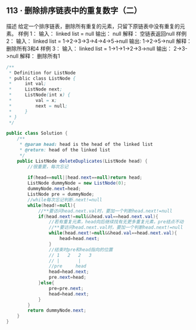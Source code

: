 ## 113 · 删除排序链表中的重复数字（二）
描述
给定一个排序链表，删除所有重复的元素，只留下原链表中没有重复的元素。
样例 1：
输入：
linked list = null
输出：
null
解释：
空链表返回null
样例 2：
输入：
linked list = 1->2->3->3->4->4->5->null
输出:
1->2->5->null
解释：
删除所有3和4
样例 3：
输入：
linked list = 1->1->1->2->3->null
输出：
2->3->null
解释：
删除所有1

```Java
/**
 * Definition for ListNode
 * public class ListNode {
 *     int val;
 *     ListNode next;
 *     ListNode(int x) {
 *         val = x;
 *         next = null;
 *     }
 * }
 */

public class Solution {
    /**
     * @param head: head is the head of the linked list
     * @return: head of the linked list
     */
    public ListNode deleteDuplicates(ListNode head) {
        //很重要，每次忘记
        
        if(head==null||head.next==null)return head;
        ListNode dummyNode = new ListNode(0);
        dummyNode.next=head;
        ListNode pre = dummyNode;
        //while每次忘记判断.next!=null
        while(head!=null){
            //**要访问head.next.val时，要加一个判断head.next!=null
            if(head.next!=null&&head.val==head.next.val){
                //若有重复元素，head向后继续找有无更多重复元素，pre结点不动
                //**要访问head.next.val时，要加一个判断head.next!=null
                while(head.next!=null&&head.val==head.next.val){
                    head=head.next;
                }
                //结束时pre和head指向的位置
                // 1   2   2   3
                // |       |   
                //pre     head
                head=head.next;
                pre.next=head;
            }else{
                pre=pre.next;
                head=head.next;
            }
        }
        return dummyNode.next;
    }
}
```

